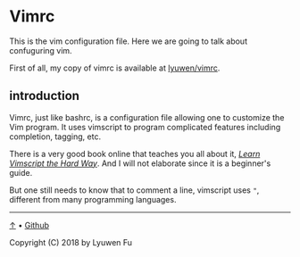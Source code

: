 # Vimrc

This is the vim configuration file. Here we are going to talk about confuguring vim.

First of all, my copy of vimrc is available at [lyuwen/vimrc](https://github.com/lyuwen/vimrc).

## introduction

Vimrc, just like bashrc, is a configuration file allowing one to customize the Vim program. It uses vimscript to program complicated features including completion, tagging, etc.

There is a very good book online that teaches you all about it, [*Learn Vimscript the Hard Way*](http://learnvimscriptthehardway.stevelosh.com). And I will not elaborate since it is a beginner's guide.

But one still needs to know that to comment a line, vimscript uses `"`, different from many programming languages.


---
[↑](#vimrc) • [Github](https://github.com/lyuwen/terminal_guide)

Copyright (C) 2018 by Lyuwen Fu
